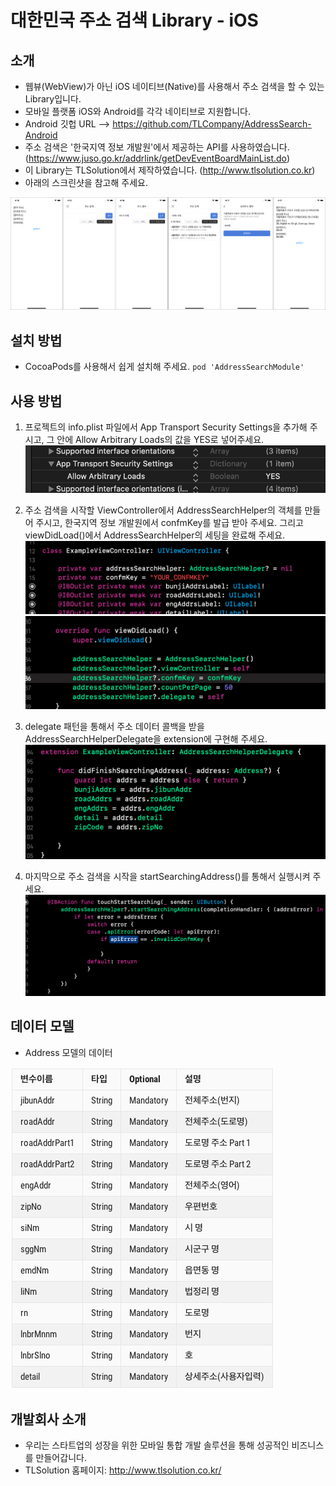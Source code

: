 # 대한민국 주소 검색 Library - iOS
## 소개

- 웹뷰(WebView)가 아닌 iOS 네이티브(Native)를 사용해서 주소 검색을 할 수 있는 Library입니다. 
- 모바일 플랫폼 iOS와 Android를 각각 네이티브로 지원합니다.
- Android 깃헙 URL --> https://github.com/TLCompany/AddressSearch-Android 
- 주소 검색은 '한국지역 정보 개발원'에서 제공하는 API를 사용하였습니다. (https://www.juso.go.kr/addrlink/getDevEventBoardMainList.do)
- 이 Library는 TLSolution에서 제작하였습니다. (http://www.tlsolution.co.kr)
- 아래의 스크린샷을 참고해 주세요.

![intro.png](./Resources/Images/intro.png)

## 설치 방법
- CocoaPods를 사용해서 쉽게 설치해 주세요. 
`pod 'AddressSearchModule'`

## 사용 방법 
1. 프로젝트의 info.plist 파일에서 App Transport Security Settings을 추가해 주시고, 그 안에 Allow Arbitrary Loads의 값을 YES로 넣어주세요. 
![plist.png](./Resources/Images/plist.png)

2. 주소 검색을 시작할 ViewController에서 AddressSearchHelper의 객체를 만들어 주시고, 한국지역 정보 개발원에서 confmKey를 발급 받아 주세요. 그리고 viewDidLoad()에서 AddressSearchHelper의 세팅을 완료해 주세요.
![One.png](./Resources/Images/One.png)
![Two.png](./Resources/Images/Two.png)

3. delegate 패턴을 통해서 주소 데이터 콜백을 받을 AddressSearchHelperDelegate을 extension에 구현해 주세요.
![three.png](./Resources/Images/three.png)

4. 마지막으로 주소 검색을 시작을 startSearchingAddress()를 통해서 실행시켜 주세요.
![Four.png](./Resources/Images/Four.png)

## 데이터 모델
- Address 모델의 데이터

![dataModelTable.png](./Resources/Images/dataModelTable.png)



## 개발회사 소개 
- 우리는 스타트업의 성장을 위한 모바일 통합 개발 솔루션을 통해 성공적인 비즈니스를 만들어갑니다.
- TLSolution 홈페이지: http://www.tlsolution.co.kr/
